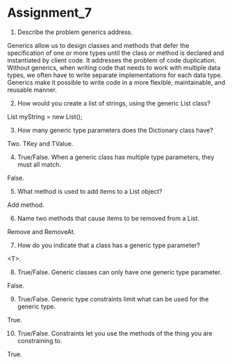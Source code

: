 # Assignment_7

1. Describe the problem generics address.

Generics allow us to design classes and methods that defer the specification of one or more types until the class or method is declared and instantiated by client code. It addresses the problem of code duplication. Without generics, when writing code that needs to work with multiple data types, we often have to write separate implementations for each data type. Generics make it possible to write code in a more flexible, maintainable, and reusable manner.

2. How would you create a list of strings, using the generic List class?

List<string> myString = new List<string>();

3. How many generic type parameters does the Dictionary class have?

Two. TKey and TValue. 

4. True/False. When a generic class has multiple type parameters, they must all match.

False.

5. What method is used to add items to a List object?

Add method.

6. Name two methods that cause items to be removed from a List.

Remove and RemoveAt. 

7. How do you indicate that a class has a generic type parameter?

\<T\>.

8. True/False. Generic classes can only have one generic type parameter.

False.

9. True/False. Generic type constraints limit what can be used for the generic type.

True.

10. True/False. Constraints let you use the methods of the thing you are constraining to.

True.
